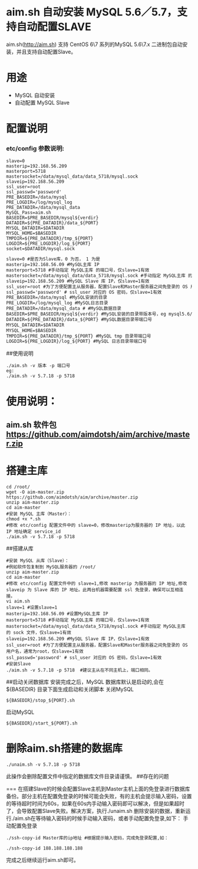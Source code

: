 aim.sh 自动安装 MySQL 5.6／5.7，支持自动配置SLAVE
===========
aim.sh(http://aim.sh) 支持 CentOS 6\7 系列的MySQL 5.6\7.x 二进制包自动安装，并且支持自动配置Slave。

用途 
===========
* MySQL 自动安装
* 自动配置 MySQL Slave

配置说明
=========
### etc/config 参数说明:
```
slave=0
masterip=192.168.56.209
masterport=5718
mastersocket=/data/mysql_data/data_5718/mysql.sock
slaveip=192.168.56.209
ssl_user=root
ssl_passwd='password'
PRE_BASEDIR=/data/mysql
PRE_LOGDIR=/log/mysql_log
PRE_DATADIR=/data/mysql_data
MySQL_Pass=aim.sh
BASEDIR=$PRE_BASEDIR/mysql${verdir}
DATADIR=${PRE_DATADIR}/data_${PORT}
MYSQL_DATADIR=$DATADIR
MYSQL_HOME=$BASEDIR
TMPDIR=${PRE_DATADIR}/tmp_${PORT}
LOGDIR=${PRE_LOGDIR}/log_${PORT}
socket=$DATADIR/mysql.sock
```
```txt
slave=0 #是否为Slave库，0 为否， 1 为是
masterip=192.168.56.09 #MySQL主库 IP
masterport=5718 #手动指定 MySQL主库 的端口号，仅slave=1有效
mastersocket=/data/mysql_data/data_5718/mysql.sock #手动指定 MySQL主库 的 sock 文件，仅slave=1有效
slaveip=192.168.56.209 #MySQL Slave 库 IP，仅slave=1有效
ssl_user=root #为了方便配置主从服务器，配置Slave和Master服务器之间免登录的 OS 用户名，通常为root，仅slave=1有效
ssl_passwd='password' # ssl_user 对应的 OS 密码，仅slave=1有效
PRE_BASEDIR=/data/mysql #MySQL安装的目录
PRE_LOGDIR=/log/mysql_log #MySQL日志目录
PRE_DATADIR=/data/mysql_data # #MySQL数据目录
BASEDIR=$PRE_BASEDIR/mysql${verdir} #MySQL安装的目录带版本号，eg mysql5.6/5.7
DATADIR=${PRE_DATADIR}/data_${PORT} #MySQL数据目录带端口号
MYSQL_DATADIR=$DATADIR
MYSQL_HOME=$BASEDIR
TMPDIR=${PRE_DATADIR}/tmp_${PORT} #MySQL tmp 目录带端口号
LOGDIR=${PRE_LOGDIR}/log_${PORT} #MySQL 日志目录带端口号
```
##使用说明
```
./aim.sh -v 版本 -p 端口号
eg:
./aim.sh -v 5.7.18 -p 5718
```
使用说明：
===
## aim.sh 软件包 https://github.com/aimdotsh/aim/archive/master.zip
搭建主库
===
```
cd /root/
wget -O aim-master.zip https://github.com/aimdotsh/aim/archive/master.zip
unzip aim-master.zip
cd aim-master
#安装 MySQL 主库（Master）：
chmod +x *.sh
#修改 etc/config 配置文件中的 slave=0，修改masterip为服务器的 IP 地址，以此 IP 地址确定 service_id
./aim.sh -v 5.7.18 -p 5718
```
##搭建从库
```
#安装 MySQL 从库（Slave）：
#例如软件包复制到 MySQL服务器的 /root/
unzip aim-master.zip
cd aim-master
#修改 etc/config 配置文件中的 slave=1,修改 masterip 为服务器的 IP 地址,修改 slaveip 为 Slave 库的 IP 地址。此两台机器需要配置 ssl 免登录，确保可以互相连接。
vi aim.sh
slave=1 #设置slave=1
masterip=192.168.56.09 #设置MySQL主库 IP
masterport=5718 #手动指定 MySQL主库 的端口号，仅slave=1有效
mastersocket=/data/mysql_data/data_5718/mysql.sock #手动指定 MySQL主库 的 sock 文件，仅slave=1有效
slaveip=192.168.56.209 #MySQL Slave 库 IP，仅slave=1有效
ssl_user=root #为了方便配置主从服务器，配置Slave和Master服务器之间免登录的 OS 用户名，通常为root，仅slave=1有效
ssl_passwd='password' # ssl_user 对应的 OS 密码，仅slave=1有效
#安装Slave
./aim.sh -v 5.7.18 -p 5718  #建议主从在不同主机上，端口相同。
```
##启动关闭数据库
安装完成之后，MySQL 数据库默认是启动的,会在${BASEDIR} 目录下面生成启动和关闭脚本
关闭MySQL
```
${BASEDIR}/stop_${PORT}.sh
```
启动MySQL
```
${BASEDIR}/start_${PORT}.sh
```
删除aim.sh搭建的数据库
===
```
./unaim.sh -v 5.7.18 -p 5718
```
此操作会删除配置文件中指定的数据库文件目录请谨慎。
##存在的问题

===
在搭建Slave的时候会配置Slave主机到Master主机上面的免登录进行数据库备份。部分主机在配置免登录的时候可能会失败，有的主机会提示输入密码，设置的等待超时时间为60s，如果在60s内手动输入密码即可以解决，但是如果超时了，会导致配置Slave失败。解决方案，执行./unaim.sh 删除安装的数据，重新运行./aim.sh在等待输入密码的时候手动输入密码，或者手动配置免登录,如下：
手动配置免登录
```
./ssh-copy-id Master库的ip地址 #根据提示输入密码，完成免登录配置,如：
```
```
./ssh-copy-id 188.188.188.188
```
完成之后继续运行aim.sh即可。

